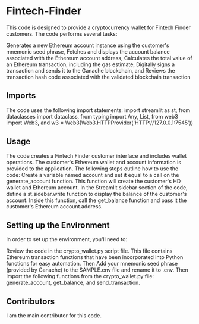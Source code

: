 # Fintech-Finder
This code is designed to provide a cryptocurrency wallet for Fintech Finder customers. The code performs several tasks:

Generates a new Ethereum account instance using the customer's mnemonic seed phrase,
Fetches and displays the account balance associated with the Ethereum account address,
Calculates the total value of an Ethereum transaction, including the gas estimate,
Digitally signs a transaction and sends it to the Ganache blockchain, and 
Reviews the transaction hash code associated with the validated blockchain transaction

## Imports
The code uses the following import statements:
import streamlit as st, 
from dataclasses import dataclass, 
from typing import Any, List, 
from web3 import Web3, and 
w3 = Web3(Web3.HTTPProvider('HTTP://127.0.0.1:7545'))

## Usage
The code creates a Fintech Finder customer interface and includes wallet operations. The customer's Ethereum wallet and account information is provided to the application. The following steps outline how to use the code: Create a variable named account and set it equal to a call on the generate_account function. This function will create the customer's HD wallet and Ethereum account. In the Streamlit sidebar section of the code, define a st.sidebar.write function to display the balance of the customer's account. Inside this function, call the get_balance function and pass it the customer's Ethereum account.address.

## Setting up the Environment
In order to set up the environment, you'll need to:

Review the code in the crypto_wallet.py script file. This file contains Ethereum transaction functions that have been incorporated into Python functions for easy automation. Then Add your mnemonic seed phrase (provided by Ganache) to the SAMPLE.env file and rename it to .env. Then Import the following functions from the crypto_wallet.py file: generate_account, get_balance, and send_transaction.

## Contributors
I am the main contributor for this code.
